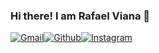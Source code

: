 ### Hi there! I am Rafael Viana 🫡

[![Gmail](https://img.shields.io/badge/Gmail-D14836?style=for-the-badge&logo=gmail&logoColor=white)](mailto:rviana.developer@gmail.com)[![Github](https://img.shields.io/badge/GitHub-100000?style=for-the-badge&logo=github&logoColor=white)](https://github.com/rviana-developer)[![Instagram](https://img.shields.io/badge/Instagram-E4405F?style=for-the-badge&logo=instagram&logoColor=white)](https://instagram.com/rafael_fviana)
